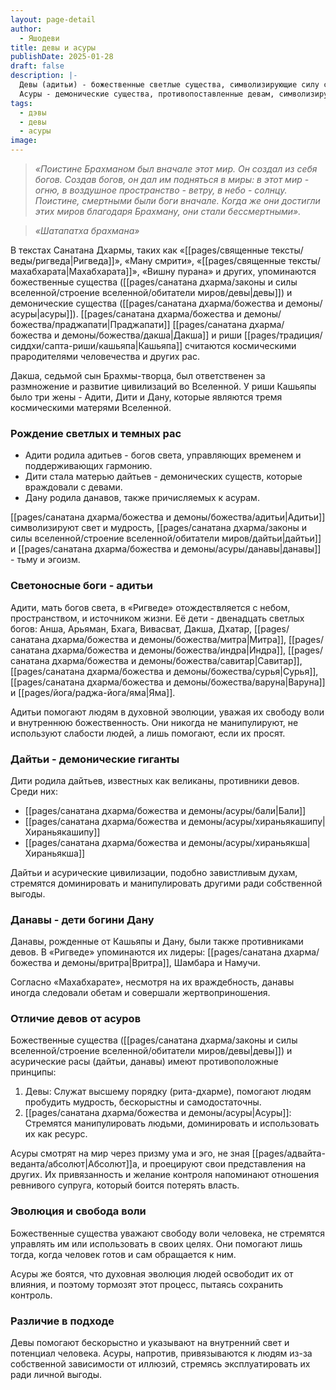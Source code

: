 ```yaml
---
layout: page-detail
author:
  - Яшодеви
title: девы и асуры
publishDate: 2025-01-28
draft: false
description: |-
  Девы (адитьи) - божественные светлые существа, символизирующие силу света, гармонии и порядка, рождённые Адити, матери богов света.
  Асуры - демонические существа, противопоставленные девам, символизируют эгоизм и жажду власти.
tags:
  - дэвы
  - девы
  - асуры
image:
---
```

>*«Поистине Брахманом был вначале этот мир. Он создал из себя богов. Создав богов, он дал им подняться в миры: в этот мир - огню, в воздушное пространство - ветру, в небо - солнцу. Поистине, смертными были боги вначале. Когда же они достигли этих миров благодаря Брахману, они стали бессмертными».*  

>*«Шатапатха брахмана»*


В текстах Санатана Дхармы, таких как «[[pages/священные тексты/веды/ригведа|Ригведа]]», «Ману смрити», «[[pages/священные тексты/махабхарата|Махабхарата]]», «Вишну пурана» и других, упоминаются божественные существа ([[pages/санатана дхарма/законы и силы вселенной/строение вселенной/обитатели миров/девы|девы]]) и демонические существа ([[pages/санатана дхарма/божества и демоны/асуры|асуры]]). [[pages/санатана дхарма/божества и демоны/божества/праджапати|Праджапати]] [[pages/санатана дхарма/божества и демоны/божества/дакша|Дакша]] и риши [[pages/традиция/сиддхи/сапта-риши/кашьяпа|Кашьяпа]] считаются космическими прародителями человечества и других рас.

Дакша, седьмой сын Брахмы-творца, был ответственен за размножение и развитие цивилизаций во Вселенной. У риши Кашьяпы было три жены - Адити, Дити и Дану, которые являются тремя космическими матерями Вселенной.

### Рождение светлых и темных рас

- Адити родила адитьев - богов света, управляющих временем и поддерживающих гармонию.
- Дити стала матерью дайтьев - демонических существ, которые враждовали с девами.
- Дану родила данавов, также причисляемых к асурам.

[[pages/санатана дхарма/божества и демоны/божества/адитьи|Адитьи]] символизируют свет и мудрость, [[pages/санатана дхарма/законы и силы вселенной/строение вселенной/обитатели миров/дайтьи|дайтьи]] и [[pages/санатана дхарма/божества и демоны/асуры/данавы|данавы]] - тьму и эгоизм.

### Светоносные боги - адитьи

Адити, мать богов света, в «Ригведе» отождествляется с небом, пространством, и источником жизни. Её дети - двенадцать светлых богов: Анша, Арьяман, Бхага, Вивасват, Дакша, Дхатар, [[pages/санатана дхарма/божества и демоны/божества/митра|Митра]], [[pages/санатана дхарма/божества и демоны/божества/индра|Индра]], [[pages/санатана дхарма/божества и демоны/божества/савитар|Савитар]], [[pages/санатана дхарма/божества и демоны/божества/сурья|Сурья]], [[pages/санатана дхарма/божества и демоны/божества/варуна|Варуна]] и [[pages/йога/раджа-йога/яма|Яма]].

Адитьи помогают людям в духовной эволюции, уважая их свободу воли и внутреннюю божественность. Они никогда не манипулируют, не используют слабости людей, а лишь помогают, если их просят.

### Дайтьи - демонические гиганты

Дити родила дайтьев, известных как великаны, противники девов. Среди них:

- [[pages/санатана дхарма/божества и демоны/асуры/бали|Бали]]
- [[pages/санатана дхарма/божества и демоны/асуры/хираньякашипу|Хираньякашипу]]
- [[pages/санатана дхарма/божества и демоны/асуры/хираньякша|Хираньякша]]

Дайтьи и асурические цивилизации, подобно завистливым духам, стремятся доминировать и манипулировать другими ради собственной выгоды.

### Данавы - дети богини Дану

Данавы, рожденные от Кашьяпы и Дану, были также противниками девов. В «Ригведе» упоминаются их лидеры: [[pages/санатана дхарма/божества и демоны/вритра|Вритра]], Шамбара и Намучи.

Согласно «Махабхарате», несмотря на их враждебность, данавы иногда следовали обетам и совершали жертвоприношения.

### Отличие девов от асуров

Божественные существа ([[pages/санатана дхарма/законы и силы вселенной/строение вселенной/обитатели миров/девы|девы]]) и асурические расы (дайтьи, данавы) имеют противоположные принципы:

1. Девы: Служат высшему порядку (рита-дхарме), помогают людям пробудить мудрость, бескорыстны и самодостаточны.
2. [[pages/санатана дхарма/божества и демоны/асуры|Асуры]]: Стремятся манипулировать людьми, доминировать и использовать их как ресурс.

Асуры смотрят на мир через призму ума и эго, не зная [[pages/адвайта-веданта/абсолют|Абсолют]]а, и проецируют свои представления на других. Их привязанность и желание контроля напоминают отношения ревнивого супруга, который боится потерять власть.

### Эволюция и свобода воли

Божественные существа уважают свободу воли человека, не стремятся управлять им или использовать в своих целях. Они помогают лишь тогда, когда человек готов и сам обращается к ним.

Асуры же боятся, что духовная эволюция людей освободит их от влияния, и поэтому тормозят этот процесс, пытаясь сохранить контроль.

### Различие в подходе

Девы помогают бескорыстно и указывают на внутренний свет и потенциал человека. Асуры, напротив, привязываются к людям из-за собственной зависимости от иллюзий, стремясь эксплуатировать их ради личной выгоды.